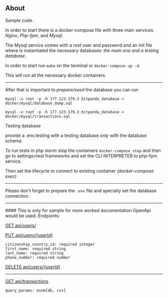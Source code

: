 
## About

Sample code.

In order to start there is a docker-compose file with three main services. _Nginx_, _Php-fpm_, and _Mysql_.

The Mysql service comes with a root user and password and an init file where is 
instantiated the necessary databases: _the main one and a testing database_.

In order to start run `make` on the terminal or `docker-compose up -d`.

This will run all the necessary docker containers.

<hr>

After that is important to _prepare/seed_ the database you can run

`mysql -u root -p -h 177.123.179.3 bitpanda_database < docker/mysql/database_dump.sql`

`mysql -u root -p -h 177.123.179.3 bitpanda_database < docker/mysql/transactions.sql`

Testing database

provide a .env.testing
with a testing database _only_ with the database schema

To run tests in php storm stop the containers `docker-compose stop` and then go to settings>test frameworks and set the CLI INTERPRETER to php-fpm service.

Then set the lifecycle to connect to existing container _(docker-compose exec)_

<hr>


Please don't forget to prepare the `.env` file and specially set the database connection.

<hr>
#### This is only for sample for more worked documentation OpenApi would be used.
Endpoints:

[GET api/users/]() 

[PUT api/users/{userId}]()
    
    citizenship_country_id: required integer
    first_name: required string
    last_name: required string
    phone_number: required number

[DELETE api/users/{userId}]()

<hr> 

[GET api/transactions]()
    
    query_params: enum[db, csv]
